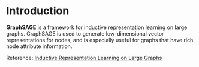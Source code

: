 # Introduction
__GraphSAGE__ is a framework for inductive representation learning on large graphs. GraphSAGE is used to generate low-dimensional vector representations for nodes, and is especially useful for graphs that have rich node attribute information.

Reference: [Inductive Representation Learning on Large Graphs](https://cs.stanford.edu/people/jure/pubs/graphsage-nips17.pdf)
